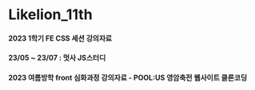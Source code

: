# Likelion_11th

#### 2023 1학기 FE CSS 세션 강의자료

#### 23/05 ~ 23/07 : 멋사 JS스터디

#### 2023 여름방학 front 심화과정 강의자료 - POOL:US 영암축전 웹사이트 클론코딩
